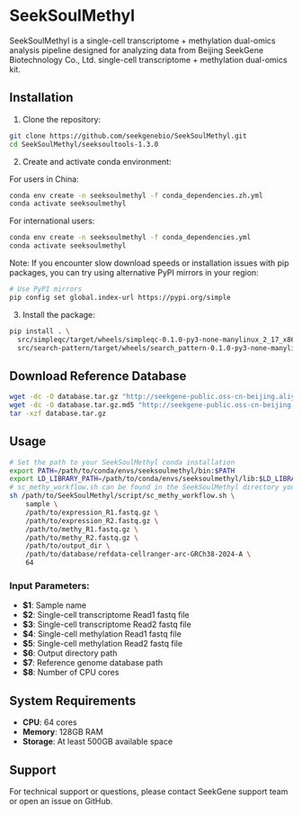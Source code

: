 # SeekSoulMethyl
SeekSoulMethyl is a single-cell transcriptome + methylation dual-omics analysis pipeline designed for analyzing data from Beijing SeekGene Biotechnology Co., Ltd. single-cell transcriptome + methylation dual-omics kit.

## Installation

1. Clone the repository:
```bash
git clone https://github.com/seekgenebio/SeekSoulMethyl.git
cd SeekSoulMethyl/seeksoultools-1.3.0
```

2. Create and activate conda environment:

For users in China:
```bash
conda env create -n seeksoulmethyl -f conda_dependencies.zh.yml
conda activate seeksoulmethyl
```

For international users:
```bash
conda env create -n seeksoulmethyl -f conda_dependencies.yml
conda activate seeksoulmethyl
```

Note: If you encounter slow download speeds or installation issues with pip packages, you can try using alternative PyPI mirrors in your region:
```bash
# Use PyPI mirrors
pip config set global.index-url https://pypi.org/simple
```

3. Install the package:
```bash
pip install . \
  src/simpleqc/target/wheels/simpleqc-0.1.0-py3-none-manylinux_2_17_x86_64.manylinux2014_x86_64.whl \
  src/search-pattern/target/wheels/search_pattern-0.1.0-py3-none-manylinux_2_5_x86_64.manylinux1_x86_64.whl
```

## Download Reference Database
```bash
wget -dc -O database.tar.gz "http://seekgene-public.oss-cn-beijing.aliyuncs.com/methy_demo%2Fmethy_exp%2Fv1.1%2Fdatabase.tar.gz?Expires=37754989669&OSSAccessKeyId=LTAIxk81dBP5kdTu&Signature=VO1VlXN97Be4bWlTGbZS28uQ9ZQ%3D"
wget -dc -O database.tar.gz.md5 "http://seekgene-public.oss-cn-beijing.aliyuncs.com/methy_demo%2Fmethy_exp%2Fv1.1%2Fdatabase.tar.gz.md5?Expires=37754989711&OSSAccessKeyId=LTAIxk81dBP5kdTu&Signature=9EmaZZEwSagnKewUunRJtPQ%2F9fE%3D"
tar -xzf database.tar.gz
```

## Usage

```bash
# Set the path to your SeekSoulMethyl conda installation
export PATH=/path/to/conda/envs/seeksoulmethyl/bin:$PATH
export LD_LIBRARY_PATH=/path/to/conda/envs/seeksoulmethyl/lib:$LD_LIBRARY_PATH
# sc_methy_workflow.sh can be found in the SeekSoulMethyl directory you cloned
sh /path/to/SeekSoulMethyl/script/sc_methy_workflow.sh \
    sample \
    /path/to/expression_R1.fastq.gz \
    /path/to/expression_R2.fastq.gz \
    /path/to/methy_R1.fastq.gz \
    /path/to/methy_R2.fastq.gz \
    /path/to/output_dir \
    /path/to/database/refdata-cellranger-arc-GRCh38-2024-A \
    64
```

### Input Parameters:
- **$1**: Sample name
- **$2**: Single-cell transcriptome Read1 fastq file
- **$3**: Single-cell transcriptome Read2 fastq file  
- **$4**: Single-cell methylation Read1 fastq file
- **$5**: Single-cell methylation Read2 fastq file
- **$6**: Output directory path
- **$7**: Reference genome database path
- **$8**: Number of CPU cores

## System Requirements

- **CPU**: 64 cores
- **Memory**: 128GB RAM
- **Storage**: At least 500GB available space

## Support

For technical support or questions, please contact SeekGene support team or open an issue on GitHub.


